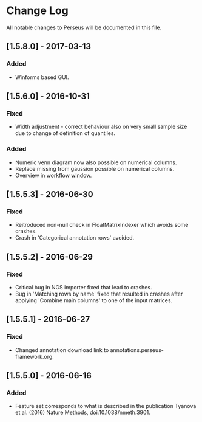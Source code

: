 ﻿# Change Log
All notable changes to Perseus will be documented in this file.

## [1.5.8.0] - 2017-03-13
### Added
 - Winforms based GUI.

## [1.5.6.0] - 2016-10-31
### Fixed
 - Width adjustment - correct behaviour also on very small sample size due to change of definition of quantiles.

### Added
 - Numeric venn diagram now also possible on numerical columns.
 - Replace missing from gaussion possible on numerical columns.
 - Overview in workflow window.

## [1.5.5.3] - 2016-06-30
### Fixed
 - Reitroduced non-null check in FloatMatrixIndexer which avoids some crashes.
 - Crash in 'Categorical annotation rows' avoided.

## [1.5.5.2] - 2016-06-29
### Fixed
 - Critical bug in NGS importer fixed that lead to crashes.
 - Bug in 'Matching rows by name' fixed that resulted in crashes after applying 'Combine main columns' to one of the input matrices.

## [1.5.5.1] - 2016-06-27
### Fixed
 - Changed annotation download link to annotations.perseus-framework.org.

## [1.5.5.0] - 2016-06-16
### Added
 - Feature set corresponds to what is described in the publication Tyanova et al. (2016) Nature Methods, doi:10.1038/nmeth.3901.
